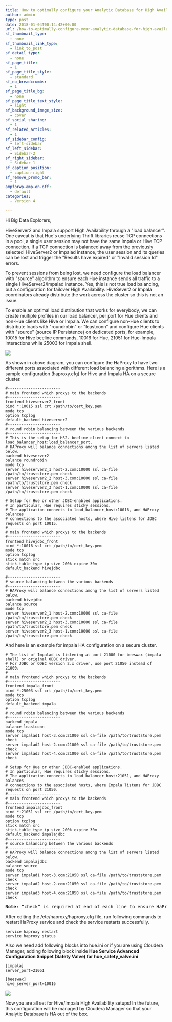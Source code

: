 ```yaml
---
title: How to optimally configure your Analytic Database for High Availability with Hue and other SQL clients
author: admin
type: post
date: 2018-01-04T00:14:42+00:00
url: /how-to-optimally-configure-your-analytic-database-for-high-availability-with-hue-and-other-sql-clients/
sf_thumbnail_type:
  - none
sf_thumbnail_link_type:
  - link_to_post
sf_detail_type:
  - none
sf_page_title:
  - 1
sf_page_title_style:
  - standard
sf_no_breadcrumbs:
  - 1
sf_page_title_bg:
  - none
sf_page_title_text_style:
  - light
sf_background_image_size:
  - cover
sf_social_sharing:
  - 1
sf_related_articles:
  - 1
sf_sidebar_config:
  - left-sidebar
sf_left_sidebar:
  - Sidebar-2
sf_right_sidebar:
  - Sidebar-1
sf_caption_position:
  - caption-right
sf_remove_promo_bar:
  - 1
ampforwp-amp-on-off:
  - default
categories:
  - Version 4

---
```

Hi Big Data Explorers,

<span style="font-weight: 400;">HiveServer2 and Impala support High Availability through a "load balancer". One caveat is that Hue's underlying Thrift libraries reuse TCP connections in a pool, a single user session may not have the same Impala or Hive TCP connection. If a TCP connection is balanced away from the previously selected  HiveServer2 or Impalad instance, the user session and its queries can be lost and trigger the "Results have expired" or "Invalid session Id" errors.</span>

<span style="font-weight: 400;">To prevent sessions from being lost, we need configure the load balancer with "source" algorithm to ensure each Hue instance sends all traffic to a single HiveServer2/Impalad instance. Yes, this is not true load balancing, but a configuration for failover High Availability. HiveSever2 or Impala coordinators already distribute the work across the cluster so this is not an issue.</span>

<span style="font-weight: 400;">To enable an optimal load distribution that works for everybody, we can create multiple profiles in our load balancer, per port for Hue clients and non-Hue clients like Hive or Impala. We can configure non-Hue clients to distribute loads with "roundrobin" or "leastconn" and configure Hue clients with "source" (source IP Persistence) on dedicated ports, for example, 10015 for Hive beeline commands, 10016 for Hue, 21051 for Hue-Impala interactions while 25003 for Impala shell.</span>

<img src="https://cdn.gethue.com/uploads/2018/01/HaproxyDiagram_5.png"/>

<span style="font-weight: 400;">As shown in above diagram, you can configure the HaProxy to have two different ports associated with different load balancing algorithms. Here is a sample configuration (haproxy.cfg) for Hive and Impala HA on a secure cluster.</span>

    #-----------------------
    # main frontend which proxys to the backends
    #-----------------------
    frontend hiveserver2_front
    bind *:10015 ssl crt /path/to/cert_key.pem
    mode tcp
    option tcplog
    default_backend hiveserver2
    #-----------------------
    # round robin balancing between the various backends
    #-----------------------
    # This is the setup for HS2. beeline client connect to load_balancer_host:load_balancer_port.
    # HAProxy will balance connections among the list of servers listed below.
    backend hiveserver2
    balance roundrobin
    mode tcp
    server hiveserver2_1 host-2.com:10000 ssl ca-file /path/to/truststore.pem check
    server hiveserver2_2 host-3.com:10000 ssl ca-file /path/to/truststore.pem check
    server hiveserver2_3 host-1.com:10000 ssl ca-file /path/to/truststore.pem check

    # Setup for Hue or other JDBC-enabled applications.
    # In particular, Hue requires sticky sessions.
    # The application connects to load_balancer_host:10016, and HAProxy balances
    # connections to the associated hosts, where Hive listens for JDBC requests on port 10015.
    #-----------------------
    # main frontend which proxys to the backends
    #-----------------------
    frontend hivejdbc_front
    bind *:10016 ssl crt /path/to/cert_key.pem
    mode tcp
    option tcplog
    stick match src
    stick-table type ip size 200k expire 30m
    default_backend hivejdbc

    #-----------------------
    # source balancing between the various backends
    #-----------------------
    # HAProxy will balance connections among the list of servers listed below.
    backend hivejdbc
    balance source
    mode tcp
    server hiveserver2_1 host-2.com:10000 ssl ca-file /path/to/truststore.pem check
    server hiveserver2_2 host-3.com:10000 ssl ca-file /path/to/truststore.pem check
    server hiveserver2_3 host-1.com:10000 ssl ca-file /path/to/truststore.pem check

  <p>
    <span style="font-weight: 400;">And here is an example for impala HA configuration on a secure cluster.</span>
  </p>


    # The list of Impalad is listening at port 21000 for beeswax (impala-shell) or original ODBC driver.
    # For JDBC or ODBC version 2.x driver, use port 21050 instead of 21000.
    #-----------------------
    # main frontend which proxys to the backends
    #-----------------------
    frontend impala_front
    bind *:25003 ssl crt /path/to/cert_key.pem
    mode tcp
    option tcplog
    default_backend impala
    #-----------------------
    # round robin balancing between the various backends
    #-----------------------
    backend impala
    balance leastconn
    mode tcp
    server impalad1 host-3.com:21000 ssl ca-file /path/to/truststore.pem check
    server impalad2 host-2.com:21000 ssl ca-file /path/to/truststore.pem check
    server impalad3 host-4.com:21000 ssl ca-file /path/to/truststore.pem check

    # Setup for Hue or other JDBC-enabled applications.
    # In particular, Hue requires sticky sessions.
    # The application connects to load_balancer_host:21051, and HAProxy balances
    # connections to the associated hosts, where Impala listens for JDBC requests on port 21050.
    #-----------------------
    # main frontend which proxys to the backends
    #-----------------------
    frontend impalajdbc_front
    bind *:21051 ssl crt /path/to/cert_key.pem
    mode tcp
    option tcplog
    stick match src
    stick-table type ip size 200k expire 30m
    default_backend impalajdbc
    #-----------------------
    # source balancing between the various backends
    #-----------------------
    # HAProxy will balance connections among the list of servers listed below.
    backend impalajdbc
    balance source
    mode tcp
    server impalad1 host-3.com:21050 ssl ca-file /path/to/truststore.pem check
    server impalad2 host-2.com:21050 ssl ca-file /path/to/truststore.pem check
    server impalad3 host-4.com:21050 ssl ca-file /path/to/truststore.pem check

<pre><span style="font-weight: 400;"><strong>Note</strong>: “check” is required at end of each line to ensure HaProxy can detect any unreachable Impalad/HiveServer2 server, so HA failover can be successful. Without TCP check, you may hit the “TSocket reads 0 byte” error when the Impalad/HiveServer2 server Hue tries to connect is down.</span></pre>

<p>
  <span style="font-weight: 400;">After editing the /etc/haproxy/haproxy.cfg file, run following commands to restart HaProxy service and check the service restarts successfully.</span>
</p>

    service haproxy restart
    service haproxy status

<p>
  <span style="font-weight: 400;">Also we need add following blocks into hue.ini or if you are using Cloudera Manager, adding following block inside </span><b>Hue Service Advanced Configuration Snippet (Safety Valve) for hue_safety_valve.ini</b>
</p>

    [impala]
    server_port=21051

    [beeswax]
    hive_server_port=10016

<p>
  <a href="https://cdn.gethue.com/uploads/2018/01/Screen-Shot-2018-01-03-at-2.01.58-PM.png"><img class="aligncenter wp-image-5155" src="https://cdn.gethue.com/uploads/2018/01/Screen-Shot-2018-01-03-at-2.01.58-PM.png"/></a>
</p>

<p>
  <span style="font-weight: 400;">Now you are all set for Hive/Impala High Availability setups! In the future, this configuration will be managed by Cloudera Manager so that your Analytic Database is HA out of the box.</span>
</p>
